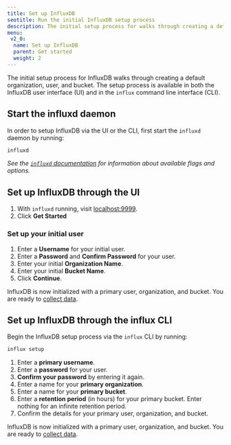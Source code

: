 ```yaml
---
title: Set up InfluxDB
seotitle: Run the initial InfluxDB setup process
description: The initial setup process for walks through creating a default organization, user, and bucket.
menu:
 v2_0:
  name: Set up InfluxDB
  parent: Get started
  weight: 2
---
```


The initial setup process for InfluxDB walks through creating a default organization,
user, and bucket.
The setup process is available in both the InfluxDB user interface (UI) and in
the `influx` command line interface (CLI).

## Start the influxd daemon
In order to setup InfluxDB via the UI or the CLI, first start the `influxd` daemon by running:

```bash
influxd
```

_See the [`influxd` documentation](/v2.0/reference/cli/influxd) for information about
available flags and options._


## Set up InfluxDB through the UI

1. With `influxd` running, visit [localhost:9999](http://localhost:9999).
2. Click **Get Started**

### Set up your initial user

1. Enter a **Username** for your initial user.
2. Enter a **Password** and **Confirm Password** for your user.
3. Enter your initial **Organization Name**.
4. Enter your initial **Bucket Name**.
5. Click **Continue**.

InfluxDB is now initialized with a primary user, organization, and bucket.
You are ready to [collect data](#).


## Set up InfluxDB through the influx CLI
Begin the InfluxDB setup process via the `influx` CLI by running:

```bash
influx setup
```

1. Enter a **primary username**.
2. Enter a **password** for your user.
3. **Confirm your password** by entering it again.
4. Enter a name for your **primary organization**.
5. Enter a name for your **primary bucket**.
6. Enter a **retention period** (in hours) for your primary bucket.
   Enter nothing for an infinite retention period.
7. Confirm the details for your primary user, organization, and bucket.

InfluxDB is now initialized with a primary user, organization, and bucket.
You are ready to [collect data](#).

